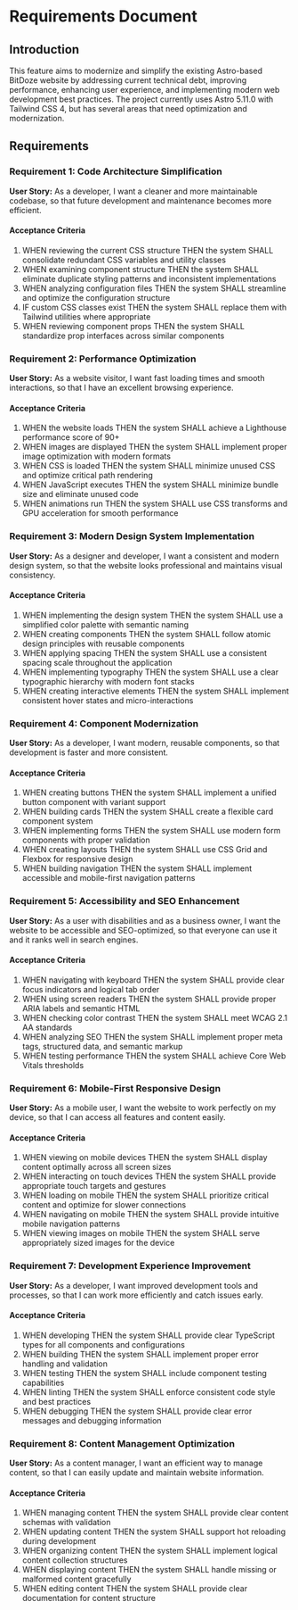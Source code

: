 # Requirements Document

## Introduction

This feature aims to modernize and simplify the existing Astro-based BitDoze website by addressing current technical debt, improving performance, enhancing user experience, and implementing modern web development best practices. The project currently uses Astro 5.11.0 with Tailwind CSS 4, but has several areas that need optimization and modernization.

## Requirements

### Requirement 1: Code Architecture Simplification

**User Story:** As a developer, I want a cleaner and more maintainable codebase, so that future development and maintenance becomes more efficient.

#### Acceptance Criteria

1. WHEN reviewing the current CSS structure THEN the system SHALL consolidate redundant CSS variables and utility classes
2. WHEN examining component structure THEN the system SHALL eliminate duplicate styling patterns and inconsistent implementations
3. WHEN analyzing configuration files THEN the system SHALL streamline and optimize the configuration structure
4. IF custom CSS classes exist THEN the system SHALL replace them with Tailwind utilities where appropriate
5. WHEN reviewing component props THEN the system SHALL standardize prop interfaces across similar components

### Requirement 2: Performance Optimization

**User Story:** As a website visitor, I want fast loading times and smooth interactions, so that I have an excellent browsing experience.

#### Acceptance Criteria

1. WHEN the website loads THEN the system SHALL achieve a Lighthouse performance score of 90+
2. WHEN images are displayed THEN the system SHALL implement proper image optimization with modern formats
3. WHEN CSS is loaded THEN the system SHALL minimize unused CSS and optimize critical path rendering
4. WHEN JavaScript executes THEN the system SHALL minimize bundle size and eliminate unused code
5. WHEN animations run THEN the system SHALL use CSS transforms and GPU acceleration for smooth performance

### Requirement 3: Modern Design System Implementation

**User Story:** As a designer and developer, I want a consistent and modern design system, so that the website looks professional and maintains visual consistency.

#### Acceptance Criteria

1. WHEN implementing the design system THEN the system SHALL use a simplified color palette with semantic naming
2. WHEN creating components THEN the system SHALL follow atomic design principles with reusable components
3. WHEN applying spacing THEN the system SHALL use a consistent spacing scale throughout the application
4. WHEN implementing typography THEN the system SHALL use a clear typographic hierarchy with modern font stacks
5. WHEN creating interactive elements THEN the system SHALL implement consistent hover states and micro-interactions

### Requirement 4: Component Modernization

**User Story:** As a developer, I want modern, reusable components, so that development is faster and more consistent.

#### Acceptance Criteria

1. WHEN creating buttons THEN the system SHALL implement a unified button component with variant support
2. WHEN building cards THEN the system SHALL create a flexible card component system
3. WHEN implementing forms THEN the system SHALL use modern form components with proper validation
4. WHEN creating layouts THEN the system SHALL use CSS Grid and Flexbox for responsive design
5. WHEN building navigation THEN the system SHALL implement accessible and mobile-first navigation patterns

### Requirement 5: Accessibility and SEO Enhancement

**User Story:** As a user with disabilities and as a business owner, I want the website to be accessible and SEO-optimized, so that everyone can use it and it ranks well in search engines.

#### Acceptance Criteria

1. WHEN navigating with keyboard THEN the system SHALL provide clear focus indicators and logical tab order
2. WHEN using screen readers THEN the system SHALL provide proper ARIA labels and semantic HTML
3. WHEN checking color contrast THEN the system SHALL meet WCAG 2.1 AA standards
4. WHEN analyzing SEO THEN the system SHALL implement proper meta tags, structured data, and semantic markup
5. WHEN testing performance THEN the system SHALL achieve Core Web Vitals thresholds

### Requirement 6: Mobile-First Responsive Design

**User Story:** As a mobile user, I want the website to work perfectly on my device, so that I can access all features and content easily.

#### Acceptance Criteria

1. WHEN viewing on mobile devices THEN the system SHALL display content optimally across all screen sizes
2. WHEN interacting on touch devices THEN the system SHALL provide appropriate touch targets and gestures
3. WHEN loading on mobile THEN the system SHALL prioritize critical content and optimize for slower connections
4. WHEN navigating on mobile THEN the system SHALL provide intuitive mobile navigation patterns
5. WHEN viewing images on mobile THEN the system SHALL serve appropriately sized images for the device

### Requirement 7: Development Experience Improvement

**User Story:** As a developer, I want improved development tools and processes, so that I can work more efficiently and catch issues early.

#### Acceptance Criteria

1. WHEN developing THEN the system SHALL provide clear TypeScript types for all components and configurations
2. WHEN building THEN the system SHALL implement proper error handling and validation
3. WHEN testing THEN the system SHALL include component testing capabilities
4. WHEN linting THEN the system SHALL enforce consistent code style and best practices
5. WHEN debugging THEN the system SHALL provide clear error messages and debugging information

### Requirement 8: Content Management Optimization

**User Story:** As a content manager, I want an efficient way to manage content, so that I can easily update and maintain website information.

#### Acceptance Criteria

1. WHEN managing content THEN the system SHALL provide clear content schemas with validation
2. WHEN updating content THEN the system SHALL support hot reloading during development
3. WHEN organizing content THEN the system SHALL implement logical content collection structures
4. WHEN displaying content THEN the system SHALL handle missing or malformed content gracefully
5. WHEN editing content THEN the system SHALL provide clear documentation for content structure
